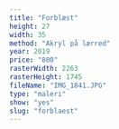 ```yaml
---
title: "Forblæst"
height: 27
width: 35
method: "Akryl på lærred"
year: 2019
price: "800"
rasterWidth: 2263
rasterHeight: 1745
fileName: "IMG_1841.JPG"
type: "maleri"
show: "yes"
slug: "forblaest"
---
```

